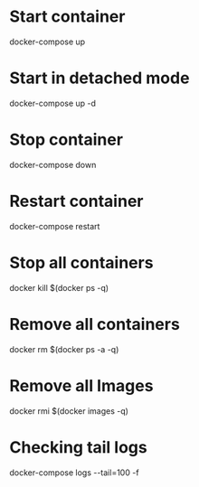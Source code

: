 # Start container
docker-compose up

# Start in detached mode
docker-compose up -d

# Stop container
docker-compose down

# Restart container
docker-compose restart

# Stop all containers
docker kill $(docker ps -q)

# Remove all containers
docker rm $(docker ps -a -q)

# Remove all Images
docker rmi $(docker images -q)

# Checking tail logs
docker-compose logs --tail=100 -f

